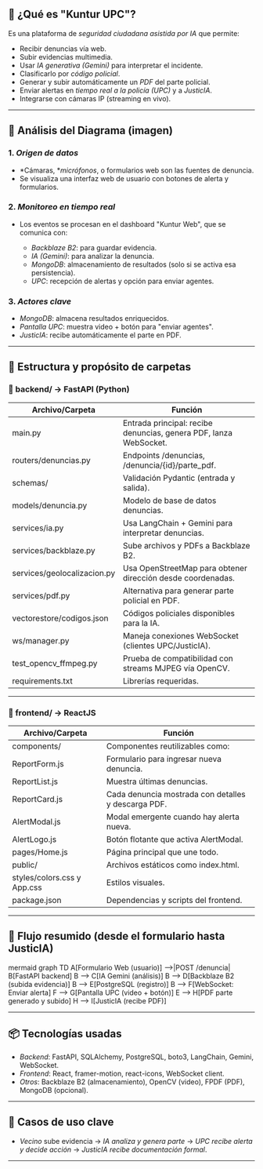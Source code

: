 ## 🧠 ¿Qué es "Kuntur UPC"?

Es una plataforma de *seguridad ciudadana asistida por IA* que permite:

* Recibir denuncias vía web.
* Subir evidencias multimedia.
* Usar *IA generativa (Gemini)* para interpretar el incidente.
* Clasificarlo por *código policial*.
* Generar y subir automáticamente un *PDF* del parte policial.
* Enviar alertas en *tiempo real a la policía (UPC)* y a *JusticIA*.
* Integrarse con cámaras IP (streaming en vivo).

---

## 🔄 Análisis del Diagrama (imagen)

### 1. *Origen de datos*

* *Cámaras, **micrófonos*, o formularios web son las fuentes de denuncia.
* Se visualiza una interfaz web de usuario con botones de alerta y formularios.

### 2. *Monitoreo en tiempo real*

* Los eventos se procesan en el dashboard "Kuntur Web", que se comunica con:

  * *Backblaze B2*: para guardar evidencia.
  * *IA (Gemini)*: para analizar la denuncia.
  * *MongoDB*: almacenamiento de resultados (solo si se activa esa persistencia).
  * *UPC*: recepción de alertas y opción para enviar agentes.

### 3. *Actores clave*

* *MongoDB*: almacena resultados enriquecidos.
* *Pantalla UPC*: muestra video + botón para "enviar agentes".
* *JusticIA*: recibe automáticamente el parte en PDF.

---

## 📁 Estructura y propósito de carpetas

### 📂 backend/ → FastAPI (Python)

| Archivo/Carpeta               | Función                                                           |
| ----------------------------- | ----------------------------------------------------------------- |
| main.py                     | Entrada principal: recibe denuncias, genera PDF, lanza WebSocket. |
| routers/denuncias.py        | Endpoints /denuncias, /denuncia/{id}/parte_pdf.               |
| schemas/                    | Validación Pydantic (entrada y salida).                           |
| models/denuncia.py          | Modelo de base de datos denuncias.                              |
| services/ia.py              | Usa LangChain + Gemini para interpretar denuncias.                |
| services/backblaze.py       | Sube archivos y PDFs a Backblaze B2.                              |
| services/geolocalizacion.py | Usa OpenStreetMap para obtener dirección desde coordenadas.       |
| services/pdf.py             | Alternativa para generar parte policial en PDF.                   |
| vectorestore/codigos.json   | Códigos policiales disponibles para la IA.                        |
| ws/manager.py               | Maneja conexiones WebSocket (clientes UPC/JusticIA).              |
| test_opencv_ffmpeg.py       | Prueba de compatibilidad con streams MJPEG vía OpenCV.            |
| requirements.txt            | Librerías requeridas.                                             |

---

### 📂 frontend/ → ReactJS

| Archivo/Carpeta                 | Función                                             |
| ------------------------------- | --------------------------------------------------- |
| components/                   | Componentes reutilizables como:                     |
| ReportForm.js                 | Formulario para ingresar nueva denuncia.            |
| ReportList.js                 | Muestra últimas denuncias.                          |
| ReportCard.js                 | Cada denuncia mostrada con detalles y descarga PDF. |
| AlertModal.js                 | Modal emergente cuando hay alerta nueva.            |
| AlertLogo.js                  | Botón flotante que activa AlertModal.             |
| pages/Home.js                 | Página principal que une todo.                      |
| public/                       | Archivos estáticos como index.html.               |
| styles/colors.css y App.css | Estilos visuales.                                   |
| package.json                  | Dependencias y scripts del frontend.                |

---

## 🔧 Flujo resumido (desde el formulario hasta JusticIA)

mermaid
graph TD
A[Formulario Web (usuario)] -->|POST /denuncia| B[FastAPI backend]
B --> C[IA Gemini (análisis)]
B --> D[Backblaze B2 (subida evidencia)]
B --> E[PostgreSQL (registro)]
B --> F[WebSocket: Enviar alerta]
F --> G[Pantalla UPC (video + botón)]
E --> H[PDF parte generado y subido]
H --> I[JusticIA (recibe PDF)]


---

## 📦 Tecnologías usadas

* *Backend*: FastAPI, SQLAlchemy, PostgreSQL, boto3, LangChain, Gemini, WebSocket.
* *Frontend*: React, framer-motion, react-icons, WebSocket client.
* *Otros*: Backblaze B2 (almacenamiento), OpenCV (video), FPDF (PDF), MongoDB (opcional).

---

## 🧩 Casos de uso clave

* *Vecino* sube evidencia → *IA analiza y genera parte* → *UPC recibe alerta y decide acción* → *JusticIA recibe documentación formal*.

---
